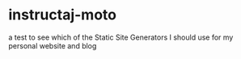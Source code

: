 # instructaj-moto
a test to see which of the Static Site Generators I should use for my personal website and blog
